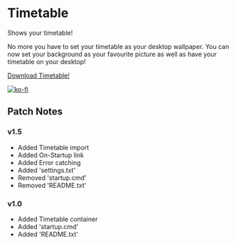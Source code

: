 # Timetable
Shows your timetable!

No more you have to set your timetable as your desktop wallpaper. You can now set your background as your favourite picture as well as have your timetable on your desktop!

[Download Timetable!](https://bluejay113.github.io/timetable/Timetable.exe)

[![ko-fi](https://www.ko-fi.com/img/githubbutton_sm.svg)](https://ko-fi.com/O4O51FAUE)

## Patch Notes

### v1.5
- Added Timetable import
- Added On-Startup link
- Added Error catching
- Added 'settings.txt'
- Removed 'startup.cmd'
- Removed 'README.txt'

### v1.0
- Added Timetable container
- Added 'startup.cmd'
- Added 'README.txt'
